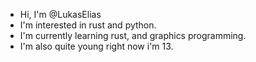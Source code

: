 - Hi, I'm @LukasElias
- I'm interested in rust and python.
- I'm currently learning rust, and graphics programming.
- I'm also quite young right now i'm 13.
